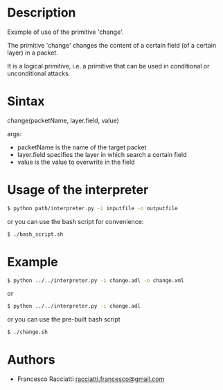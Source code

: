 Description
============
Example of use of the primitive 'change'.

The primitive 'change' changes the content of a certain field (of a certain layer) in a packet.

It is a logical primitive, i.e. a primitive that can be used in conditional or unconditional attacks.


Sintax
======
change(packetName, layer.field, value)

args:
 + packetName is the name of the target packet
 + layer.field specifies the layer in which search a certain field
 + value is the value to overwrite in the field


Usage of the interpreter
========================
``` sh
$ python path/interpreter.py -i inputfile -o outputfile
```

or you can use the bash script for convenience:

``` sh
$ ./bash_script.sh
```

Example
=======
``` sh
$ python ../../interpreter.py -i change.adl -o change.xml
```

or

``` sh
$ python ../../interpreter.py -i change.adl
```

or you can use the pre-built bash script

``` sh
$ ./change.sh
```


Authors
=======
+ Francesco Racciatti  	<racciatti.francesco@gmail.com>
